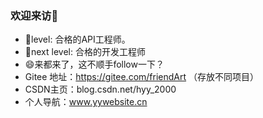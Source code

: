 ### 欢迎来访👋

- 🌱level: 合格的API工程师。
- 🌱next level: 合格的开发工程师
- 😄来都来了，这不顺手follow一下？
- Gitee 地址：https://gitee.com/friendArt （存放不同项目）
- CSDN主页：blog.csdn.net/hyy_2000
- 个人导航：www.yywebsite.cn  


<!--
**YYForReal/YYForReal** is a ✨ _special_ ✨ repository because its `README.md` (this file) appears on your GitHub profile.
Here are some ideas to get you started:
- 🔭 I’m currently working on ...
- 🌱 I’m currently learning ...
- 👯 I’m looking to collaborate on ...
- 🤔 I’m looking for help with ...
- 💬 Ask me about ...
- 📫 How to reach me: ...
- 😄 Pronouns: ...
- ⚡ Fun fact: ...
-->
